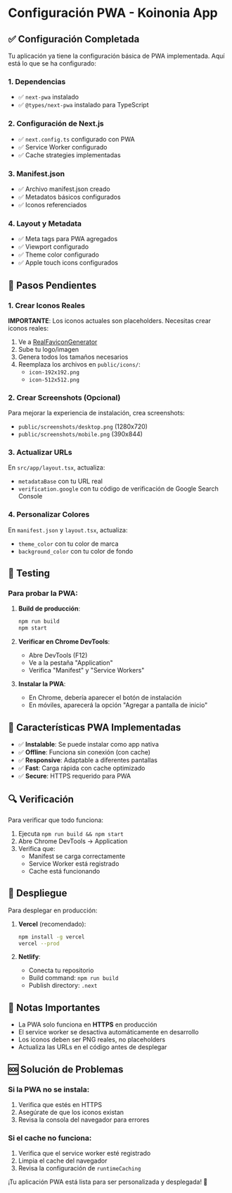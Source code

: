 # Configuración PWA - Koinonia App

## ✅ Configuración Completada

Tu aplicación ya tiene la configuración básica de PWA implementada. Aquí está lo que se ha configurado:

### 1. Dependencias
- ✅ `next-pwa` instalado
- ✅ `@types/next-pwa` instalado para TypeScript

### 2. Configuración de Next.js
- ✅ `next.config.ts` configurado con PWA
- ✅ Service Worker configurado
- ✅ Cache strategies implementadas

### 3. Manifest.json
- ✅ Archivo manifest.json creado
- ✅ Metadatos básicos configurados
- ✅ Iconos referenciados

### 4. Layout y Metadata
- ✅ Meta tags para PWA agregados
- ✅ Viewport configurado
- ✅ Theme color configurado
- ✅ Apple touch icons configurados

## 🔧 Pasos Pendientes

### 1. Crear Iconos Reales
**IMPORTANTE**: Los iconos actuales son placeholders. Necesitas crear iconos reales:

1. Ve a [RealFaviconGenerator](https://realfavicongenerator.net/)
2. Sube tu logo/imagen
3. Genera todos los tamaños necesarios
4. Reemplaza los archivos en `public/icons/`:
   - `icon-192x192.png`
   - `icon-512x512.png`

### 2. Crear Screenshots (Opcional)
Para mejorar la experiencia de instalación, crea screenshots:
- `public/screenshots/desktop.png` (1280x720)
- `public/screenshots/mobile.png` (390x844)

### 3. Actualizar URLs
En `src/app/layout.tsx`, actualiza:
- `metadataBase` con tu URL real
- `verification.google` con tu código de verificación de Google Search Console

### 4. Personalizar Colores
En `manifest.json` y `layout.tsx`, actualiza:
- `theme_color` con tu color de marca
- `background_color` con tu color de fondo

## 🧪 Testing

### Para probar la PWA:

1. **Build de producción**:
   ```bash
   npm run build
   npm start
   ```

2. **Verificar en Chrome DevTools**:
   - Abre DevTools (F12)
   - Ve a la pestaña "Application"
   - Verifica "Manifest" y "Service Workers"

3. **Instalar la PWA**:
   - En Chrome, debería aparecer el botón de instalación
   - En móviles, aparecerá la opción "Agregar a pantalla de inicio"

## 📱 Características PWA Implementadas

- ✅ **Instalable**: Se puede instalar como app nativa
- ✅ **Offline**: Funciona sin conexión (con cache)
- ✅ **Responsive**: Adaptable a diferentes pantallas
- ✅ **Fast**: Carga rápida con cache optimizado
- ✅ **Secure**: HTTPS requerido para PWA

## 🔍 Verificación

Para verificar que todo funciona:

1. Ejecuta `npm run build && npm start`
2. Abre Chrome DevTools → Application
3. Verifica que:
   - Manifest se carga correctamente
   - Service Worker está registrado
   - Cache está funcionando

## 🚀 Despliegue

Para desplegar en producción:

1. **Vercel** (recomendado):
   ```bash
   npm install -g vercel
   vercel --prod
   ```

2. **Netlify**:
   - Conecta tu repositorio
   - Build command: `npm run build`
   - Publish directory: `.next`

## 📝 Notas Importantes

- La PWA solo funciona en **HTTPS** en producción
- El service worker se desactiva automáticamente en desarrollo
- Los iconos deben ser PNG reales, no placeholders
- Actualiza las URLs en el código antes de desplegar

## 🆘 Solución de Problemas

### Si la PWA no se instala:
1. Verifica que estés en HTTPS
2. Asegúrate de que los iconos existan
3. Revisa la consola del navegador para errores

### Si el cache no funciona:
1. Verifica que el service worker esté registrado
2. Limpia el cache del navegador
3. Revisa la configuración de `runtimeCaching`

¡Tu aplicación PWA está lista para ser personalizada y desplegada! 🎉 